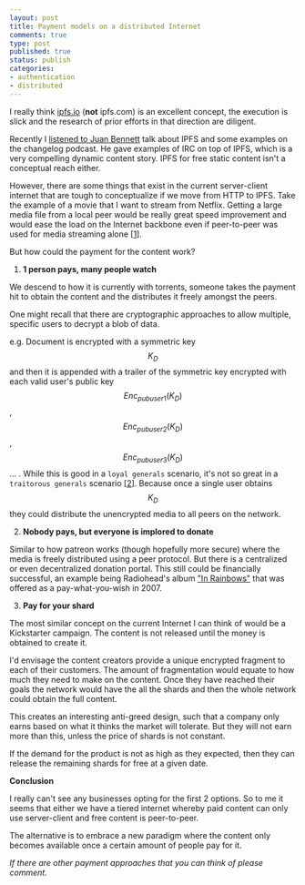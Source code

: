 ```yaml
---
layout: post
title: Payment models on a distributed Internet 
comments: true
type: post
published: true
status: publish
categories:
- authentication
- distributed
---
```


I really think [ipfs.io](https://ipfs.io) (**not** ipfs.com) is an excellent concept, the execution is slick and the research of prior efforts in that direction are diligent.

Recently I [listened to Juan Bennett](http://5by5.tv/changelog/204) talk about IPFS and some examples on the changelog podcast. He gave examples of IRC on top of IPFS, which is a very compelling dynamic content story. IPFS for free static content isn't a conceptual reach either.

However, there are some things that exist in the current server-client internet that are tough to conceptualize if we move from HTTP to IPFS. Take the example of a movie that I want to stream from Netflix. Getting a large media file from a local peer would be really great speed improvement and would ease the load on the Internet backbone even if peer-to-peer was used for media streaming alone [[1](https://variety.com/2015/digital/news/netflix-bandwidth-usage-internet-traffic-1201507187/)].

But how could the payment for the content work?

1) **1 person pays, many people watch**

We descend to how it is currently with torrents, someone takes the payment hit to obtain the content and the distributes it freely amongst the peers.  

One might recall that there are cryptographic approaches to allow multiple, specific users to decrypt a blob of data.

e.g. Document is encrypted with a symmetric key $$K_{D}$$ and then it is appended with a trailer of the symmetric key encrypted with each valid user's public key $$Enc_{pub user 1}(K_{D})$$, $$Enc_{pub user 2}(K_{D})$$, $$Enc_{pub user 3}(K_{D})$$... . While this is good in a `loyal generals` scenario, it's not so great in a `traitorous generals` scenario [[2](https://en.wikipedia.org/wiki/Byzantine_fault\_tolerance)]. Because once a single user obtains $$K_{D}$$ they could distribute the unencrypted media to all peers on the network.

2) **Nobody pays, but everyone is implored to donate**

Similar to how patreon works (though hopefully more secure) where the media is freely distributed using a peer protocol. But there is a centralized or even decentralized donation portal. This still could be financially successful, an example being Radiohead's album ["In Rainbows"](https://en.wikipedia.org/wiki/In_Rainbows) that was offered as a pay-what-you-wish in 2007.

3) **Pay for your shard**

The most similar concept on the current Internet I can think of would be a Kickstarter campaign. The content is not released until the money is obtained to create it.

I'd envisage the content creators provide a unique encrypted fragment to each of their customers. The amount of fragmentation would equate to how much they need to make on the content. Once they have reached their goals the network would have the all the shards and then the whole network could obtain the full content. 

This creates an interesting anti-greed design, such that a company only earns based on what it thinks the market will tolerate. But they will not earn more than this, unless the price of shards is not constant.

If the demand for the product is not as high as they expected, then they can release the remaining shards for free at a given date.


**Conclusion**

I really can't see any businesses opting for the first 2 options. So to me it seems that either we have a tiered internet whereby paid content can only use server-client and free content is peer-to-peer.

The alternative is to embrace a new paradigm where the content only becomes available once a certain amount of people pay for it.

*If there are other payment approaches that you can think of please comment.*




